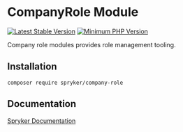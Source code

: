 # CompanyRole Module
[![Latest Stable Version](https://poser.pugx.org/spryker/company-role/v/stable.svg)](https://packagist.org/packages/spryker/company-role)
[![Minimum PHP Version](https://img.shields.io/badge/php-%3E%3D%208.2-8892BF.svg)](https://php.net/)

Company role modules provides role management tooling.

## Installation

```
composer require spryker/company-role
```

## Documentation

[Spryker Documentation](https://docs.spryker.com)
